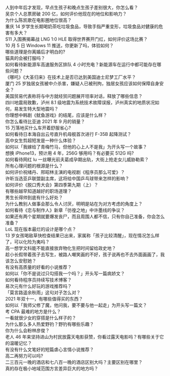 人到中年后才发现，早点生孩子和晚点生孩子差别很大，你怎么看？  
吴京个人总票房破 200 亿，如何评价他现在的地位和影响力？  
为什么陈凯歌在电影圈地位很高？  
重庆 14 岁学生长期喝奶茶吃垃圾食品，导致手指严重变形，垃圾食品对健康的危害有多大？  
S11 入围赛揭幕战 LNG 1:0 HLE 取得世界赛开门红，如何评价这场比赛？  
10 月 5 日 Windows 11 推送，你更新了吗，体验如何？  
哪些道理是你离婚后才明白的?  
猫真的会被打服吗？  
如何看待新能源车高速服务区排队 4 小时充电？新能源车在运行中都可能存在哪些问题？  
《哪吒》《大圣归来》在技术上是否已达到美国迪士尼梦工厂水平？  
厦门 25 岁独居女孩被中介杀害，嫌疑人已被刑拘，独居女孩应该如何保障自身安全？  
美国贸易代表称将与中方就经贸问题展开坦率对话，释放了哪些信息？  
四川地震局致歉，泸州 8.1 级地震为系统技术故障误报，泸州真实的地质状况如何，易发生特大型地震吗？  
你理想中韩剧《鱿鱼游戏》的结尾，应该是什么样？  
你怎么看待比亚迪 2021 年 9 月的销量？  
15 万落地买什么车开着舒服省心?  
如何看待日本海自出云号直升机母舰首次进行 F-35B 起降测试？  
高中女生剪超短发是一种什么体验？  
如何以「我嫁给了青梅竹马，但他的心上人不是我」为开头写一个故事？  
想换 iPhone13，预计用 4 年，256G 够用吗？有必要买 512G 吗?  
如何看待网红 lu 一丝曝光前夫葛成孕期出轨，大街上抢走女儿威胁勒索？  
所有心理问题的根源是什么？  
如何评价祝绪丹、邢昭林主演的电视剧《程序员那么可爱》？  
许昕当选亚乒联盟副主席，这将给中国乒乓球带来怎样的影响？  
如何评价《脱口秀大会》第四季第九期（上）？  
有哪些越早知道越好的职场道理？  
男生长得帅到底有什么好处？  
为什么教别人做事会那么令人讨厌，明明是站在为对方考虑的角度上？  
如何看待《恋与制作人》新章「彷徨之地」中许墨线的争议？  
如果还有两个星期就要爆发丧尸，而且周围人都不信，只有你自己准备，你会怎么准备？  
LoL 现在版本最烂的设计是哪个点？  
13 岁女孩喝敌草快检查结果已出来，家属称「孩子比较清醒」，现在情况怎么样了，可以化险为夷吗？  
高一想学文科能不能直接放弃物化生把时间留给政史地？  
趁小长假带着孩子去写生，被路人嘲笑画的不好，孩子说再也不去外面画画了，我该怎么安慰她？  
有没有高质量的好看的小说推荐？  
如何以「你不是说过只勾搭我一个吗？」开头写一篇病娇文？  
如何看待程序员持续写技术博客？  
易次元有什么好玩的游戏推荐吗？  
「莫言路遥余秋雨」这句对子怎么对？  
2021 年双十一，有哪些值得买的东西？  
如何以「我师父修了魔，他问我，要不要与他一起走」为开头写一篇文？  
考 CPA 最难的地方是什么？  
一看就很少女的穿搭是什么样子的？  
为什么那么多人热爱野钓？野钓有哪些乐趣？  
你为什么会粉林彦俊？  
老人 46 年来坚持进山为村民放露天电影获赞，你看过露天电影吗？有哪些关于它的温暖记忆？  
有没有什么文笔好的短篇虐心言情小说推荐？  
高二再努力可以吗?  
二三百元一晚的酒店和七八百一晚的酒店区别大吗？主要区别在哪里？  
真的存在极小地域范围方言差异巨大的地方吗？  
